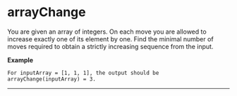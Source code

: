 # arrayChange

You are given an array of integers. On each move you are allowed to increase exactly one of its element by one. 
Find the minimal number of moves required to obtain a strictly increasing sequence from the input.

**Example**
```
For inputArray = [1, 1, 1], the output should be
arrayChange(inputArray) = 3.
```
---